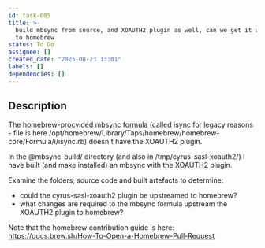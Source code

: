 ```yaml
---
id: task-005
title: >-
  build mbsync from source, and XOAUTH2 plugin as well, can we get it upstreamed
  to homebrew
status: To Do
assignee: []
created_date: "2025-08-23 13:01"
labels: []
dependencies: []
---
```


## Description

The homebrew-procvided mbsync formula (called isync for legacy reasons - file is
here /opt/homebrew/Library/Taps/homebrew/homebrew-core/Formula/i/isync.rb)
doesn't have the XOAUTH2 plugin.

In the @mbsync-build/ directory (and also in /tmp/cyrus-sasl-xoauth2/) I have
built (and make installed) an mbsync with the XOAUTH2 plugin.

Examine the folders, source code and built artefacts to determine:

- could the cyrus-sasl-xoauth2 plugin be upstreamed to homebrew?
- what changes are required to the mbsync formula upstream the XOAUTH2 plugin to
  homebrew?

Note that the homebrew contribution guide is here:
https://docs.brew.sh/How-To-Open-a-Homebrew-Pull-Request
